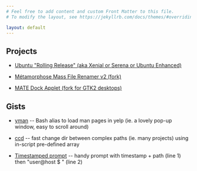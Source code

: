```yaml
---
# Feel free to add content and custom Front Matter to this file.
# To modify the layout, see https://jekyllrb.com/docs/themes/#overriding-theme-defaults

layout: default
---
```


## Projects

* [Ubuntu "Rolling Release" (aka Xenial or Serena or Ubuntu Enhanced)](ubuntu-rolling)

* [Métamorphose Mass File Renamer v2 (fork)](https://github.com/savoury1/metamorphose2)

* [MATE Dock Applet (fork for GTK2 desktops)](https://github.com/savoury1/mate-dock-applet)

## Gists

* [yman](https://gist.github.com/savoury1/bd8dc19471760ef3bc4464490f7e581c) -- Bash alias to load man pages in yelp (ie. a lovely pop-up window, easy to scroll around)

* [ccd](https://gist.github.com/savoury1/7b73ec07ca12b79f4ce6ea57f8a81f8d) -- fast change dir between complex paths (ie. many projects) using in-script pre-defined array

* [Timestamped prompt](https://gist.github.com/savoury1/5933e85fecd150da926e16b8d4996048) -- handy prompt with timestamp + path (line 1) then "user@host $ " (line 2)
